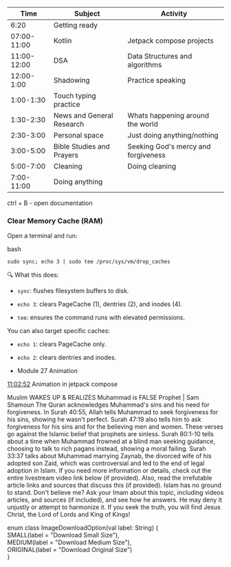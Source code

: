 
| Time         | Subject                   | Activity                            |
| ------------ | ------------------------- | ----------------------------------- |
| 6:20         | Getting ready             |                                     |
| 07:00-11:00  | Kotlin                    | Jetpack compose projects            |
| 11:00- 12:00 | DSA                       | Data Structures and algorithms      |
| 12:00-1:00   | Shadowing                 | Practice speaking                   |
| 1:00-1:30    | Touch typing practice     |                                     |
| 1:30-2:30    | News and General Research | Whats happening around the world    |
| 2:30-3:00    | Personal space            | Just doing anything/nothing         |
| 3:00-5:00    | Bible Studies and Prayers | Seeking God's mercy and forgiveness |
| 5:00-7:00    | Cleaning                  | Doing cleaning                      |
| 7:00-11:00   | Doing anything            |                                     |


ctrl + B - open documentation


### Clear Memory Cache (RAM)

Open a terminal and run:

bash

```
sudo sync; echo 3 | sudo tee /proc/sys/vm/drop_caches
```

🔍 What this does:

- `sync`: flushes filesystem buffers to disk.
    
- `echo 3`: clears PageCache (1), dentries (2), and inodes (4).
    
- `tee`: ensures the command runs with elevated permissions.
    

You can also target specific caches:

- `echo 1`: clears PageCache only.
    
- `echo 2`: clears dentries and inodes.


- Module 27 Animation

[11:02:52](https://www.youtube.com/watch?v=U5dE-_E1wsg&t=39772s) Animation in jetpack compose



Muslim WAKES UP & REALIZES Muhammad is FALSE Prophet | Sam Shamoun The Quran acknowledges Muhammad's sins and his need for forgiveness. In Surah 40:55, Allah tells Muhammad to seek forgiveness for his sins, showing he wasn't perfect. Surah 47:19 also tells him to ask forgiveness for his sins and for the believing men and women. These verses go against the Islamic belief that prophets are sinless. Surah 80:1-10 tells about a time when Muhammad frowned at a blind man seeking guidance, choosing to talk to rich pagans instead, showing a moral failing. Surah 33:37 talks about Muhammad marrying Zaynab, the divorced wife of his adopted son Zaid, which was controversial and led to the end of legal adoption in Islam. If you need more information or details, check out the entire livestream video link below (if provided). Also, read the irrefutable article links and sources that discuss this (if provided). Islam has no ground to stand. Don't believe me? Ask your Imam about this topic, including videos articles, and sources (if included), and see how he answers. He may deny it unjustly or attempt to harmonize it. If you seek the truth, you will find Jesus Christ, the Lord of Lords and King of Kings!



enum class ImageDownloadOption(val label: String) {  
    SMALL(label = "Download Small Size"),  
    MEDIUM(label = "Download Medium Size"),  
    ORIGINAL(label = "Download Original Size")  
}